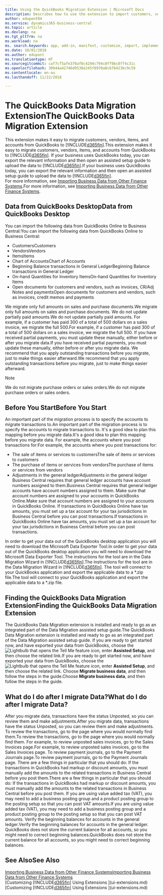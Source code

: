 ```yaml
---
title: Using the QuickBooks Migration Extension | Microsoft Docs
description: Describes how to use the extension to import customers, vendors, items, and accounts from QuickBooks Desktop to Business Central.
author: edupont04
ms.service: dynamics365-business-central
ms.topic: article
ms.devlang: na
ms.tgt_pltfrm: na
ms.workload: na
ms. search.keywords: app, add-in, manifest, customize, import, implement
ms.date: 10/01/2018
ms.author: edupont
ms.translationtype: HT
ms.sourcegitcommit: caf7cf5afe370af0c4294c794c0ff9bc8ff4c31c
ms.openlocfilehash: 30944a42746d9538e245f8970a8cb76423bc9c59
ms.contentlocale: en-au
ms.lasthandoff: 11/22/2018

---
```


# <a name="the-quickbooks-data-migration-extension"></a><span data-ttu-id="6e38d-103">The QuickBooks Data Migration Extension</span><span class="sxs-lookup"><span data-stu-id="6e38d-103">The QuickBooks Data Migration Extension</span></span>
<span data-ttu-id="6e38d-104">This extension makes it easy to migrate customers, vendors, items, and accounts from QuickBooks to [!INCLUDE[d365fin](includes/d365fin_md.md)].</span><span class="sxs-lookup"><span data-stu-id="6e38d-104">This extension makes it easy to migrate customers, vendors, items, and accounts from QuickBooks to [!INCLUDE[d365fin](includes/d365fin_md.md)].</span></span> <span data-ttu-id="6e38d-105">If your business uses QuickBooks today, you can export the relevant information and then open an assisted setup guide to upload the data to [!INCLUDE[d365fin](includes/d365fin_md.md)].</span><span class="sxs-lookup"><span data-stu-id="6e38d-105">If your business uses QuickBooks today, you can export the relevant information and then open an assisted setup guide to upload the data to [!INCLUDE[d365fin](includes/d365fin_md.md)].</span></span>  
<span data-ttu-id="6e38d-106">For more information, see [Importing Business Data from Other Finance Systems](across-import-data-configuration-packages.md).</span><span class="sxs-lookup"><span data-stu-id="6e38d-106">For more information, see [Importing Business Data from Other Finance Systems](across-import-data-configuration-packages.md).</span></span>

## <a name="data-from-quickbooks-desktop"></a><span data-ttu-id="6e38d-107">Data from QuickBooks Desktop</span><span class="sxs-lookup"><span data-stu-id="6e38d-107">Data from QuickBooks Desktop</span></span>
 
<span data-ttu-id="6e38d-108">You can import the following data from QuickBooks Online to Business Central:</span><span class="sxs-lookup"><span data-stu-id="6e38d-108">You can import the following data from QuickBooks Online to Business Central:</span></span>

- <span data-ttu-id="6e38d-109">Customers</span><span class="sxs-lookup"><span data-stu-id="6e38d-109">Customers</span></span>  
- <span data-ttu-id="6e38d-110">Vendors</span><span class="sxs-lookup"><span data-stu-id="6e38d-110">Vendors</span></span>  
- <span data-ttu-id="6e38d-111">Items</span><span class="sxs-lookup"><span data-stu-id="6e38d-111">Items</span></span>  
- <span data-ttu-id="6e38d-112">Chart of Accounts</span><span class="sxs-lookup"><span data-stu-id="6e38d-112">Chart of Accounts</span></span>  
- <span data-ttu-id="6e38d-113">Beginning Balance transactions in General Ledger</span><span class="sxs-lookup"><span data-stu-id="6e38d-113">Beginning Balance transactions in General Ledger</span></span>  
- <span data-ttu-id="6e38d-114">On-hand Quantities for Inventory Items</span><span class="sxs-lookup"><span data-stu-id="6e38d-114">On-hand Quantities for Inventory Items</span></span>  
- <span data-ttu-id="6e38d-115">Open documents for customers and vendors, such as invoices, CR/Adj Notes and payments</span><span class="sxs-lookup"><span data-stu-id="6e38d-115">Open documents for customers and vendors, such as invoices, credit memos and payments</span></span>  

<span data-ttu-id="6e38d-116">We migrate only full amounts on sales and purchase documents.</span><span class="sxs-lookup"><span data-stu-id="6e38d-116">We migrate only full amounts on sales and purchase documents.</span></span> <span data-ttu-id="6e38d-117">We do not update partially paid amounts.</span><span class="sxs-lookup"><span data-stu-id="6e38d-117">We do not update partially paid amounts.</span></span> <span data-ttu-id="6e38d-118">For example, if a customer has paid 300 of a total of 500 dollars on a sales invoice, we migrate the full 500.</span><span class="sxs-lookup"><span data-stu-id="6e38d-118">For example, if a customer has paid 300 of a total of 500 dollars on a sales invoice, we migrate the full 500.</span></span> <span data-ttu-id="6e38d-119">If you have received partial payments, you must update these manually, either before or after you migrate data.</span><span class="sxs-lookup"><span data-stu-id="6e38d-119">If you have received partial payments, you must update these manually, either before or after you migrate data.</span></span> <span data-ttu-id="6e38d-120">We recommend that you apply outstanding transactions before you migrate, just to make things easier afterward.</span><span class="sxs-lookup"><span data-stu-id="6e38d-120">We recommend that you apply outstanding transactions before you migrate, just to make things easier afterward.</span></span>

> [!NOTE]
> <span data-ttu-id="6e38d-121">We do not migrate purchase orders or sales orders.</span><span class="sxs-lookup"><span data-stu-id="6e38d-121">We do not migrate purchase orders or sales orders.</span></span>

## <a name="before-you-start"></a><span data-ttu-id="6e38d-122">Before You Start</span><span class="sxs-lookup"><span data-stu-id="6e38d-122">Before You Start</span></span>
<span data-ttu-id="6e38d-123">An important part of the migration process is to specify the accounts to migrate transactions to.</span><span class="sxs-lookup"><span data-stu-id="6e38d-123">An important part of the migration process is to specify the accounts to migrate transactions to.</span></span> <span data-ttu-id="6e38d-124">It's a good idea to plan this mapping before you migrate data.</span><span class="sxs-lookup"><span data-stu-id="6e38d-124">It's a good idea to plan this mapping before you migrate data.</span></span> <span data-ttu-id="6e38d-125">For example, the accounts where you post transactions for:</span><span class="sxs-lookup"><span data-stu-id="6e38d-125">For example, the accounts where you post transactions for:</span></span>

- <span data-ttu-id="6e38d-126">The sale of items or services to customers</span><span class="sxs-lookup"><span data-stu-id="6e38d-126">The sale of items or services to customers</span></span>  
- <span data-ttu-id="6e38d-127">The purchase of items or services from vendors</span><span class="sxs-lookup"><span data-stu-id="6e38d-127">The purchase of items or services from vendors</span></span>  
- <span data-ttu-id="6e38d-128">Adjustments in the general ledger</span><span class="sxs-lookup"><span data-stu-id="6e38d-128">Adjustments in the general ledger</span></span>  
<span data-ttu-id="6e38d-129">Business Central requires that general ledger accounts have account numbers assigned to them.</span><span class="sxs-lookup"><span data-stu-id="6e38d-129">Business Central requires that general ledger accounts have account numbers assigned to them.</span></span> <span data-ttu-id="6e38d-130">Make sure that account numbers are assigned to your accounts in QuickBooks Online.</span><span class="sxs-lookup"><span data-stu-id="6e38d-130">Make sure that account numbers are assigned to your accounts in QuickBooks Online.</span></span>
<span data-ttu-id="6e38d-131">If transactions in QuickBooks Online have tax amounts, you must set up a tax account for your tax jurisdictions in Business Central before you can post transactions.</span><span class="sxs-lookup"><span data-stu-id="6e38d-131">If transactions in QuickBooks Online have tax amounts, you must set up a tax account for your tax jurisdictions in Business Central before you can post transactions.</span></span>

<span data-ttu-id="6e38d-132">In order to get your data out of the QuickBooks desktop application you will need to download the Microsoft Data Exporter Tool.</span><span class="sxs-lookup"><span data-stu-id="6e38d-132">In order to get your data out of the QuickBooks desktop application you will need to download the Microsoft Data Exporter Tool.</span></span>  <span data-ttu-id="6e38d-133">The instructions for the tool are in the Data Migration Wizard in [!INCLUDE[d365fin](includes/d365fin_md.md)].</span><span class="sxs-lookup"><span data-stu-id="6e38d-133">The instructions for the tool are in the Data Migration Wizard in [!INCLUDE[d365fin](includes/d365fin_md.md)].</span></span> <span data-ttu-id="6e38d-134">The tool will connect to your QuickBooks application and export the applicable data to a \*.zip file.</span><span class="sxs-lookup"><span data-stu-id="6e38d-134">The tool will connect to your QuickBooks application and export the applicable data to a \*.zip file.</span></span>  

## <a name="finding-the-quickbooks-data-migration-extension"></a><span data-ttu-id="6e38d-135">Finding the QuickBooks Data Migration Extension</span><span class="sxs-lookup"><span data-stu-id="6e38d-135">Finding the QuickBooks Data Migration Extension</span></span>
<span data-ttu-id="6e38d-136">The QuickBooks Data Migration extension is installed and ready to go as an integrated part of the Data Migration assisted setup guide.</span><span class="sxs-lookup"><span data-stu-id="6e38d-136">The QuickBooks Data Migration extension is installed and ready to go as an integrated part of the Data Migration assisted setup guide.</span></span> <span data-ttu-id="6e38d-137">If you are ready to get started now, and have exported your data from QuickBooks, choose the ![Lightbulb that opens the Tell Me feature](media/ui-search/search_small.png "Tell me what you want to do") icon, enter **Assisted Setup**, and then choose the related link.</span><span class="sxs-lookup"><span data-stu-id="6e38d-137">If you are ready to get started now, and have exported your data from QuickBooks, choose the ![Lightbulb that opens the Tell Me feature](media/ui-search/search_small.png "Tell me what you want to do") icon, enter **Assisted Setup**, and then choose the related link.</span></span> <span data-ttu-id="6e38d-138">Choose **Migrate business data**, and then follow the steps in the guide.</span><span class="sxs-lookup"><span data-stu-id="6e38d-138">Choose **Migrate business data**, and then follow the steps in the guide.</span></span>  

## <a name="what-do-i-do-after-i-migrate-data"></a><span data-ttu-id="6e38d-139">What do I do after I migrate Data?</span><span class="sxs-lookup"><span data-stu-id="6e38d-139">What do I do after I migrate Data?</span></span>
<span data-ttu-id="6e38d-140">After you migrate data, transactions have the status Unposted, so you can review them and make adjustments.</span><span class="sxs-lookup"><span data-stu-id="6e38d-140">After you migrate data, transactions have the status Unposted, so you can review them and make adjustments.</span></span> <span data-ttu-id="6e38d-141">To review the transactions, go to the page where you would normally find them.</span><span class="sxs-lookup"><span data-stu-id="6e38d-141">To review the transactions, go to the page where you would normally find them.</span></span> <span data-ttu-id="6e38d-142">For example, to review unposted sales invoices, go to the Sales Invoices page.</span><span class="sxs-lookup"><span data-stu-id="6e38d-142">For example, to review unposted sales invoices, go to the Sales Invoices page.</span></span> <span data-ttu-id="6e38d-143">To review payment journals, go to the Payment Journals page.</span><span class="sxs-lookup"><span data-stu-id="6e38d-143">To review payment journals, go to the Payment Journals page.</span></span>
<span data-ttu-id="6e38d-144">There are a few things in particular that you should do: If the transactions in QuickBooks had markup or discount amounts, you must manually add the amounts to the related transactions in Business Central before you post them.</span><span class="sxs-lookup"><span data-stu-id="6e38d-144">There are a few things in particular that you should do: If the transactions in QuickBooks had markup or discount amounts, you must manually add the amounts to the related transactions in Business Central before you post them.</span></span>
<span data-ttu-id="6e38d-145">If you are using value added tax (VAT), you may need to add a business posting group and a product posting group to the posting setup so that you can post VAT amounts.</span><span class="sxs-lookup"><span data-stu-id="6e38d-145">If you are using value added tax (VAT), you may need to add a business posting group and a product posting group to the posting setup so that you can post VAT amounts.</span></span>
<span data-ttu-id="6e38d-146">Verify the beginning balances for accounts in the general ledger.</span><span class="sxs-lookup"><span data-stu-id="6e38d-146">Verify the beginning balances for accounts in the general ledger.</span></span> <span data-ttu-id="6e38d-147">QuickBooks does not store the current balance for all accounts, so you might need to correct beginning balances.</span><span class="sxs-lookup"><span data-stu-id="6e38d-147">QuickBooks does not store the current balance for all accounts, so you might need to correct beginning balances.</span></span>

## <a name="see-also"></a><span data-ttu-id="6e38d-148">See Also</span><span class="sxs-lookup"><span data-stu-id="6e38d-148">See Also</span></span>
[<span data-ttu-id="6e38d-149">Importing Business Data from Other Finance Systems</span><span class="sxs-lookup"><span data-stu-id="6e38d-149">Importing Business Data from Other Finance Systems</span></span>](across-import-data-configuration-packages.md)  
<span data-ttu-id="6e38d-150">[Customizing [!INCLUDE[d365fin](includes/d365fin_md.md)] Using Extensions ](ui-extensions.md)</span><span class="sxs-lookup"><span data-stu-id="6e38d-150">[Customizing [!INCLUDE[d365fin](includes/d365fin_md.md)] Using Extensions ](ui-extensions.md)</span></span>  


